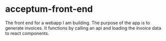 # acceptum-front-end
The front end for a webapp I am building. The purpose of the app is to generate invoices. It functions by calling an api and loading the invoice data to react components.

